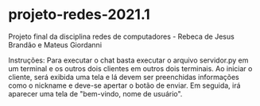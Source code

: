 # projeto-redes-2021.1
Projeto final da disciplina redes de computadores - Rebeca de Jesus Brandão e Mateus Giordanni

Instruções:
 Para executar o chat basta executar o arquivo servidor.py em um terminal e os outros dois clientes em outros dois terminais. Ao iniciar o cliente, será exibida uma tela e lá devem ser preenchidas informações como o nickname e deve-se apertar o botão de enviar. Em seguida, irá aparecer uma tela de "bem-vindo, nome de usuário". 
